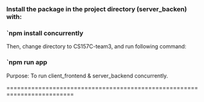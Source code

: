 
### Install the package in the project directory (server_backen) with:

### `npm install concurrently 

Then, change directory to CS157C-team3, and run following command:

### `npm run app

Purpose: To run client_frontend & server_backend concurrently. 

=========================================================================
